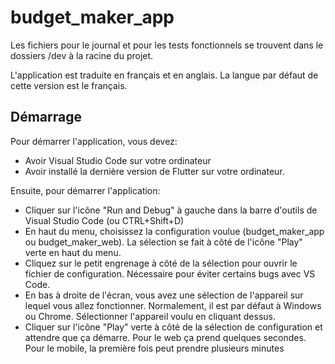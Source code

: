 # budget_maker_app

Les fichiers pour le journal et pour les tests fonctionnels se trouvent dans le dossiers /dev à la racine du projet.

L'application est traduite en français et en anglais. La langue par défaut de cette version est le français.

## Démarrage

Pour démarrer l'application, vous devez:

- Avoir Visual Studio Code sur votre ordinateur
- Avoir installé la dernière version de Flutter sur votre ordinateur.

Ensuite, pour démarrer l'application:

- Cliquer sur l'icône "Run and Debug" à gauche dans la barre d'outils de Visual Studio Code (ou CTRL+Shift+D)
- En haut du menu, choisissez la configuration voulue (budget_maker_app ou budget_maker_web). La sélection se fait à côté de l'icône "Play" verte en haut du menu.
- Cliquez sur le petit engrenage à côté de la sélection pour ouvrir le fichier de configuration. Nécessaire pour éviter certains bugs avec VS Code.
- En bas à droite de l'écran, vous avez une sélection de l'appareil sur lequel vous allez fonctionner. Normalement, il est par défaut à Windows ou Chrome. Sélectionner l'appareil voulu en cliquant dessus.
- Cliquer sur l'icône "Play" verte à côté de la sélection de configuration et attendre que ça démarre. Pour le web ça prend quelques secondes. Pour le mobile, la première fois peut prendre plusieurs minutes
